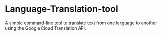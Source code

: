 # Language-Translation-tool
A simple command-line tool to translate text from one language to another using the Google Cloud Translation API.
